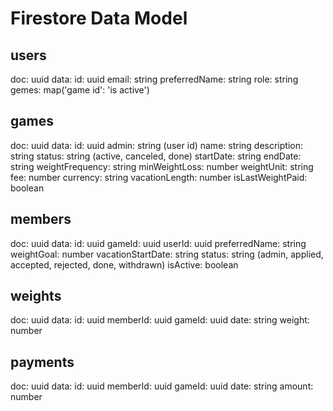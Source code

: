 # Firestore Data Model

## users
doc: uuid
data:
  id: uuid
  email: string
  preferredName: string
  role: string
  gemes: map('game id': 'is active')
 
## games
doc: uuid
data:
  id: uuid
  admin: string (user id)
  name: string
  description: string
  status: string (active, canceled, done)
  startDate: string
  endDate: string
  weightFrequency: string
  minWeightLoss: number
  weightUnit: string
  fee: number
  currency: string
  vacationLength: number
  isLastWeightPaid: boolean

## members
doc: uuid
data:
  id: uuid
  gameId: uuid
  userId: uuid
  preferredName: string
  weightGoal: number
  vacationStartDate: string
  status: string (admin, applied, accepted, rejected, done, withdrawn)
  isActive: boolean

## weights
doc: uuid
data:
  id: uuid
  memberId: uuid
  gameId: uuid
  date: string
  weight: number

## payments
doc: uuid
data:
  id: uuid
  memberId: uuid
  gameId: uuid
  date: string
  amount: number

